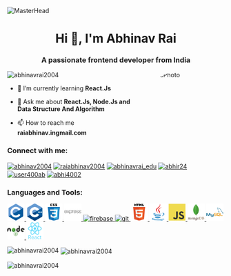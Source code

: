 ![MasterHead](https://camo.githubusercontent.com/371a3bbae1297d47d50006f91fdc0f51f0060b62dbbddbdba1b1b1438bc0f80d/68747470733a2f2f6d617275663030312d6d742e6769746875622e696f2f5072656d69756d2d44656c69766572792f7765622e676966)
<h1 align="center">Hi 👋, I'm Abhinav Rai</h1>
<h3 align="center">A passionate frontend developer from India</h3>
<img align = "right" alt = "profilePhoto" style = "width: 200px; height: 200px; border-radius: 50%;" src= "https://media.licdn.com/dms/image/D4D03AQEvFm5WvHB61A/profile-displayphoto-shrink_800_800/0/1699964586507?e=1726099200&v=beta&t=36Qs8zHew26PsXGq0cEduka9E9YeNLW1FiABliOjGd0">

<p align="left"> <img src="https://komarev.com/ghpvc/?username=abhinavrai2004&label=Profile%20views&color=0e75b6&style=flat" alt="abhinavrai2004" /> </p>

- 🌱 I’m currently learning **React.Js**

- 💬 Ask me about **React.Js, Node.Js and Data Structure And Algorithm**

- 📫 How to reach me **raiabhinav.ingmail.com**

<h3 align="left">Connect with me:</h3>
<p align="left">
<a href="https://linkedin.com/in/abhinav2004" target="blank"><img align="center" src="https://raw.githubusercontent.com/rahuldkjain/github-profile-readme-generator/master/src/images/icons/Social/linked-in-alt.svg" alt="abhinav2004" height="30" width="40" /></a>
<a href="https://www.codechef.com/users/raiabhinav2004" target="blank"><img align="center" src="https://cdn.jsdelivr.net/npm/simple-icons@3.1.0/icons/codechef.svg" alt="raiabhinav2004" height="30" width="40" /></a>
<a href="https://www.hackerrank.com/abhinavrai_edu" target="blank"><img align="center" src="https://raw.githubusercontent.com/rahuldkjain/github-profile-readme-generator/master/src/images/icons/Social/hackerrank.svg" alt="abhinavrai_edu" height="30" width="40" /></a>
<a href="https://codeforces.com/profile/abhir24" target="blank"><img align="center" src="https://raw.githubusercontent.com/rahuldkjain/github-profile-readme-generator/master/src/images/icons/Social/codeforces.svg" alt="abhir24" height="30" width="40" /></a>
<a href="https://www.leetcode.com/user400ab" target="blank"><img align="center" src="https://raw.githubusercontent.com/rahuldkjain/github-profile-readme-generator/master/src/images/icons/Social/leet-code.svg" alt="user400ab" height="30" width="40" /></a>
<a href="https://auth.geeksforgeeks.org/user/abhi4002" target="blank"><img align="center" src="https://raw.githubusercontent.com/rahuldkjain/github-profile-readme-generator/master/src/images/icons/Social/geeks-for-geeks.svg" alt="abhi4002" height="30" width="40" /></a>
</p>

<h3 align="left">Languages and Tools:</h3>
<p align="left"> <a href="https://www.cprogramming.com/" target="_blank" rel="noreferrer"> <img src="https://raw.githubusercontent.com/devicons/devicon/master/icons/c/c-original.svg" alt="c" width="40" height="40"/> </a> <a href="https://www.w3schools.com/cpp/" target="_blank" rel="noreferrer"> <img src="https://raw.githubusercontent.com/devicons/devicon/master/icons/cplusplus/cplusplus-original.svg" alt="cplusplus" width="40" height="40"/> </a> <a href="https://www.w3schools.com/css/" target="_blank" rel="noreferrer"> <img src="https://raw.githubusercontent.com/devicons/devicon/master/icons/css3/css3-original-wordmark.svg" alt="css3" width="40" height="40"/> </a> <a href="https://expressjs.com" target="_blank" rel="noreferrer"> <img src="https://raw.githubusercontent.com/devicons/devicon/master/icons/express/express-original-wordmark.svg" alt="express" width="40" height="40"/> </a> <a href="https://firebase.google.com/" target="_blank" rel="noreferrer"> <img src="https://www.vectorlogo.zone/logos/firebase/firebase-icon.svg" alt="firebase" width="40" height="40"/> </a> <a href="https://git-scm.com/" target="_blank" rel="noreferrer"> <img src="https://www.vectorlogo.zone/logos/git-scm/git-scm-icon.svg" alt="git" width="40" height="40"/> </a> <a href="https://www.w3.org/html/" target="_blank" rel="noreferrer"> <img src="https://raw.githubusercontent.com/devicons/devicon/master/icons/html5/html5-original-wordmark.svg" alt="html5" width="40" height="40"/> </a> <a href="https://www.java.com" target="_blank" rel="noreferrer"> <img src="https://raw.githubusercontent.com/devicons/devicon/master/icons/java/java-original.svg" alt="java" width="40" height="40"/> </a> <a href="https://developer.mozilla.org/en-US/docs/Web/JavaScript" target="_blank" rel="noreferrer"> <img src="https://raw.githubusercontent.com/devicons/devicon/master/icons/javascript/javascript-original.svg" alt="javascript" width="40" height="40"/> </a> <a href="https://www.mongodb.com/" target="_blank" rel="noreferrer"> <img src="https://raw.githubusercontent.com/devicons/devicon/master/icons/mongodb/mongodb-original-wordmark.svg" alt="mongodb" width="40" height="40"/> </a> <a href="https://www.mysql.com/" target="_blank" rel="noreferrer"> <img src="https://raw.githubusercontent.com/devicons/devicon/master/icons/mysql/mysql-original-wordmark.svg" alt="mysql" width="40" height="40"/> </a> <a href="https://nodejs.org" target="_blank" rel="noreferrer"> <img src="https://raw.githubusercontent.com/devicons/devicon/master/icons/nodejs/nodejs-original-wordmark.svg" alt="nodejs" width="40" height="40"/> </a> <a href="https://reactjs.org/" target="_blank" rel="noreferrer"> <img src="https://raw.githubusercontent.com/devicons/devicon/master/icons/react/react-original-wordmark.svg" alt="react" width="40" height="40"/> </a> </p>

<p><img align="left" src="https://github-readme-stats.vercel.app/api/top-langs?username=abhinavrai2004&show_icons=true&locale=en&layout=compact" alt="abhinavrai2004" /></p>

<p>&nbsp;<img align="center" src="https://github-readme-stats.vercel.app/api?username=abhinavrai2004&show_icons=true&locale=en" alt="abhinavrai2004" /></p>

<p><img align="center" src="https://github-readme-streak-stats.herokuapp.com/?user=abhinavrai2004&" alt="abhinavrai2004" /></p>
